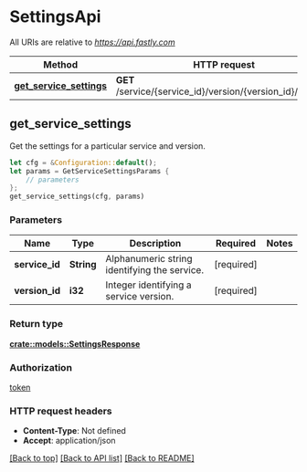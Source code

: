 # SettingsApi

All URIs are relative to *https://api.fastly.com*

Method | HTTP request | Description
------------- | ------------- | -------------
[**get_service_settings**](SettingsApi.md#get_service_settings) | **GET** /service/{service_id}/version/{version_id}/settings | Get service settings



## get_service_settings

Get the settings for a particular service and version.

```rust
let cfg = &Configuration::default();
let params = GetServiceSettingsParams {
    // parameters
};
get_service_settings(cfg, params)
```

### Parameters


Name | Type | Description  | Required | Notes
------------- | ------------- | ------------- | ------------- | -------------
**service_id** | **String** | Alphanumeric string identifying the service. | [required] |
**version_id** | **i32** | Integer identifying a service version. | [required] |

### Return type

[**crate::models::SettingsResponse**](SettingsResponse.md)

### Authorization

[token](../README.md#token)

### HTTP request headers

- **Content-Type**: Not defined
- **Accept**: application/json

[[Back to top]](#) [[Back to API list]](../README.md#documentation-for-api-endpoints) [[Back to README]](../README.md)

